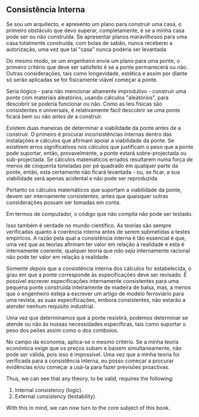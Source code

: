 ## Consistência Interna

Se sou um arquitecto, e apresento um plano para construir uma casa, o primeiro obstáculo que devo superar, completamente, é se a minha casa pode ser ou não construída. Se apresentar planos maravilhosos para uma casa totalmente construída, com bolas de sabão, nunca receberei a autorização, uma vez que tal "casa" nunca poderia ser levantada.

Do mesmo modo, se um engenheiro envia um plano para uma ponte, o primeiro critério que deve ser satisfeito é se a ponte permanecerá ou não. Outras considerações, tais como longevidade, estética e assim por diante só serão aplicadas se for fisicamente viável começar a ponte.

Seria ilógico - para não mencionar altamente improdutivo - construir uma ponte com materiais aleatórios, usando cálculos "aleatórios", para descobrir se poderia funcionar ou não. Como as leis físicas são consistentes e universais, é relativamente fácil descobrir se uma ponte ficará bem ou não *antes de* a construir.

Existem duas maneiras de determinar a viabilidade da ponte antes de a construir. O primeiro é procurar inconsistências internas dentro das instalações e cálculos que afirmam apoiar a viabilidade da ponte. Se existirem erros significativos nos cálculos que justificam o peso que a ponte pode suportar, então, provavelmente, a ponte estará sobre-projectada ou sub-projectada. Se cálculos matemáticos errados resultarem numa força de menos de cinquenta toneladas por pé quadrado em qualquer parte da ponte, então, esta certamente não ficará levantada - ou, se ficar, a sua viabilidade será apenas acidental e não pode ser reproduzida.

Portanto os cálculos matemáticos que suportam a viabilidade da ponte, devem ser internamente consistentes, antes que quaisquer outras considerações possam ser tomadas em conta.

Em termos de computador, o código que não compila não pode ser testado.

Isso também é verdade no mundo científico. As teorias são sempre verificadas quanto à coerência interna antes de serem submetidas a testes empíricos. A razão pela qual a consistência interna é tão essencial é que, uma vez que as teorias afirmam ter valor em relação à realidade e esta é internamente coerente, qualquer teoria que *não seja* internamente racional não pode ter valor em relação à realidade.

Somente *depois* que a consistência interna dos cálculos for estabelecida, o grau em que a ponte corresponde às especificações deve ser revisado. É possível escrever especificações internamente consistentes para uma pequena ponte construída inteiramente de madeira de balsa, mas, a menos que o engenheiro esteja a escrever um artigo de modelo ferroviário para uma revista, as suas especificações, embora consistentes, não estarão a atender nenhum requisito industrial.

Uma vez que determinamos que a ponte resistirá, podemos determinar se atende ou não às nossas necessidades específicas, tais como suportar o peso dos peões assim como o dos comboios.

No campo da economia, aplica-se o mesmo critério. Se a minha teoria económica exige que os preços subam e baixem simultaneamente, não pode ser válida, pois isso é impossível. Uma vez que a minha teoria foi verificada para a consistência interna, eu posso começar a procurar evidências e/ou começar a usá-la para fazer previsões proactivas.

Thus, we can see that any theory, to be valid, requires the following:

1. Internal consistency (logic).
2. External consistency (testability).

With this in mind, we can now turn to the core subject of this book.